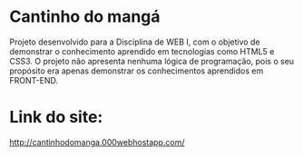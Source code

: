 # Cantinho do mangá
Projeto desenvolvido para a Disciplina de WEB I, com o objetivo de demonstrar o conhecimento aprendido em tecnologias como HTML5 e CSS3. O projeto não apresenta nenhuma lógica de programação, pois o seu propósito era apenas demonstrar os conhecimentos aprendidos em FRONT-END.

# Link do site:

http://cantinhodomanga.000webhostapp.com/
